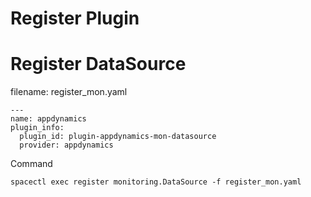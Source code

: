 # Register Plugin


# Register DataSource

filename: register_mon.yaml

~~~
---
name: appdynamics
plugin_info:
  plugin_id: plugin-appdynamics-mon-datasource
  provider: appdynamics
~~~

Command

~~~
spacectl exec register monitoring.DataSource -f register_mon.yaml
~~~

